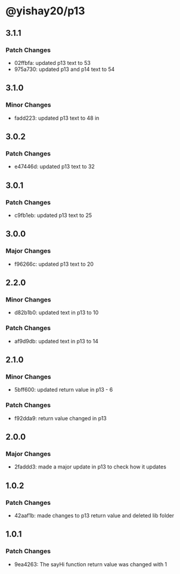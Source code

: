 # @yishay20/p13

## 3.1.1

### Patch Changes

- 02ffbfa: updated p13 text to 53
- 975a730: updated p13 and p14 text to 54

## 3.1.0

### Minor Changes

- fadd223: updated p13 text to 48 in

## 3.0.2

### Patch Changes

- e47446d: updated p13 text to 32

## 3.0.1

### Patch Changes

- c9fb1eb: updated p13 text to 25

## 3.0.0

### Major Changes

- f96266c: updated p13 text to 20

## 2.2.0

### Minor Changes

- d82b1b0: updated text in p13 to 10

### Patch Changes

- af9d9db: updated text in p13 to 14

## 2.1.0

### Minor Changes

- 5bff600: updated return value in p13 - 6

### Patch Changes

- f92dda9: return value changed in p13

## 2.0.0

### Major Changes

- 2faddd3: made a major update in p13 to check how it updates

## 1.0.2

### Patch Changes

- 42aaf1b: made changes to p13 return value and deleted lib folder

## 1.0.1

### Patch Changes

- 9ea4263: The sayHi function return value was changed with 1
